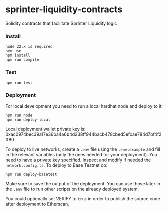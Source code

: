 # sprinter-liquidity-contracts

Solidity contracts that facilitate Sprinter Liquidity logic

### Install

    node 22.x is required
    nvm use
    npm install
    npm run compile

### Test

    npm run test

### Deployment

For local development you need to run a local hardhat node and deploy to it:

	npm run node
	npm run deploy-local

Local deployment wallet private key is: 0xac0974bec39a17e36ba4a6b4d238ff944bacb478cbed5efcae784d7bf4f2ff80

To deploy to live networks, create a `.env` file using the `.env.example` and fill in the relevant variables (only the ones needed for your deployment).
You need to have a private key specified.
Inspect and modify if needed the `network.config.ts`.
To deploy to Base Testnet do:

    npm run deploy-basetest

Make sure to save the output of the deployment. You can use those later in the `.env` file to run other scripts on the already deployed system.

You could optionally set VERIFY to `true` in order to publish the source code after deployment to Etherscan.

